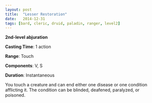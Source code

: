 ```yaml
---
layout: post
title:  "Lesser Restoration"
date:   2014-12-31
tags: [bard, cleric, druid, paladin, ranger, level2]
---
```


**2nd-level abjuration**

**Casting Time**: 1 action

**Range**: Touch

**Components**: V, S

**Duration**: Instantaneous

You touch a creature and can end either one disease or one condition afflicting it. The condition can be blinded, deafened, paralyzed, or poisoned.
